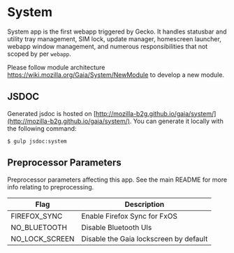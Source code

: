 # System

System app is the first webapp triggered by Gecko. It handles statusbar and utility tray management, SIM lock, update manager, homescreen launcher, webapp window management, and numerous responsibilities that not scoped by per `webapp`.

Please follow module architecture https://wiki.mozilla.org/Gaia/System/NewModule to develop a new module.


## JSDOC

Generated jsdoc is hosted on [http://mozilla-b2g.github.io/gaia/system/](http://mozilla-b2g.github.io/gaia/system/). You can generate it locally with the following command:

```
$ gulp jsdoc:system
```

## Preprocessor Parameters

Preprocessor parameters affecting this app.  See the main README for more
info relating to preprocessing.

 Flag           | Description
----------------|----------------------------------------
FIREFOX_SYNC    | Enable Firefox Sync for FxOS
NO_BLUETOOTH    | Disable Bluetooth UIs
NO_LOCK_SCREEN  | Disable the Gaia lockscreen by default
